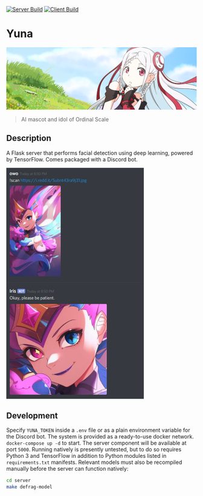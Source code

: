 [![Server Build](https://github.com/lightlyss/yuna/workflows/server/badge.svg)](https://github.com/lightlyss/yuna)
[![Client Build](https://github.com/lightlyss/yuna/workflows/client/badge.svg)](https://github.com/lightlyss/yuna)
# Yuna
![banner](banner.png)
> AI mascot and idol of Ordinal Scale

## Description
A Flask server that performs facial detection using deep learning, powered by
TensorFlow. Comes packaged with a Discord bot.

![demo](demo.png)

## Development
Specify `YUNA_TOKEN` inside a `.env` file or as a plain environment variable for
the Discord bot. The system is provided as a ready-to-use docker network.
`docker-compose up -d` to start. The server component will be available at port `5000`.
Running natively is presently untested, but to do so requires Python 3 and TensorFlow
in addition to Python modules listed in `requirements.txt` manifests. Relevant models
must also be recompiled manually before the server can function natively:
```bash
cd server
make defrag-model
```
